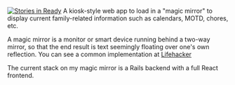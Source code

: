 [![Stories in Ready](https://badge.waffle.io/hhoopes/magic_mirror.png?label=ready&title=Ready)](https://waffle.io/hhoopes/magic_mirror)
A kiosk-style web app to load in a "magic mirror" to display current family-related information such as calendars, MOTD, chores, etc. 

A magic mirror is a monitor or smart device running behind a two-way mirror, so that the end result is text seemingly floating over one's own reflection. You can see a common implementation at [Lifehacker](http://lifehacker.com/build-a-magic-mirror-with-a-raspberry-pi-and-an-old-mon-1750468358)

The current stack on my magic mirror is a Rails backend with a full React frontend.

